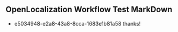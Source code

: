 ## OpenLocalization Workflow Test MarkDown

* e5034948-e2a8-43a8-8cca-1683e1b81a58 
thanks!



<!--HONumber=Jan16_HO4-->
